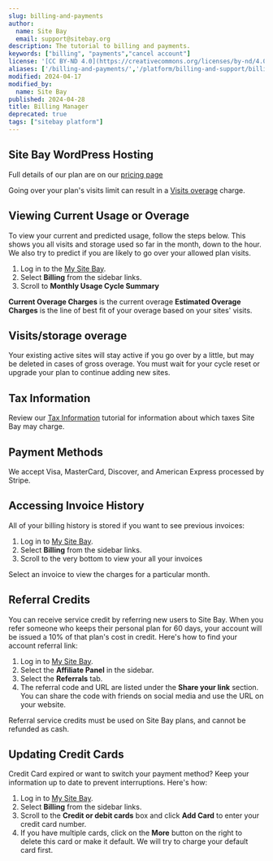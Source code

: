 ```yaml
---
slug: billing-and-payments
author:
  name: Site Bay
  email: support@sitebay.org
description: The tutorial to billing and payments.
keywords: ["billing", "payments","cancel account"]
license: '[CC BY-ND 4.0](https://creativecommons.org/licenses/by-nd/4.0)'
aliases: ['/billing-and-payments/','/platform/billing-and-support/billing-and-payments/']
modified: 2024-04-17
modified_by:
  name: Site Bay
published: 2024-04-28
title: Billing Manager
deprecated: true
tags: ["sitebay platform"]
---
```




## Site Bay WordPress Hosting

Full details of our plan are on our [pricing page](https://www.sitebay.org/pricing)

Going over your plan's visits limit can result in a [Visits overage](/support/platform/billing-and-support/network-transfer-quota/#how-overages-work) charge.

## Viewing Current Usage or Overage

To view your current and predicted usage, follow the steps below. This shows you all visits and storage used so far in the month, down to the hour. We also try to predict if you are likely to go over your allowed plan visits.

1.  Log in to the [My Site Bay](http://my.sitebay.org).
1.  Select **Billing** from the sidebar links.
1.  Scroll to **Monthly Usage Cycle Summary**

   **Current Overage Charges** is the current overage **Estimated Overage Charges** is the line of best fit of your overage based on your sites' visits.


## Visits/storage overage

Your existing active sites will stay active if you go over by a little, but may be deleted in cases of gross overage. You must wait for your cycle reset or upgrade your plan to continue adding new sites.

## Tax Information

Review our [Tax Information](/support/platform/billing-and-support/tax-information/) tutorial for information about which taxes Site Bay may charge.


## Payment Methods

We accept Visa, MasterCard, Discover, and American Express processed by Stripe.


## Accessing Invoice History

All of your billing history is stored if you want to see previous invoices:

1.  Log in to [My Site Bay](http://my.sitebay.org).
1.  Select **Billing** from the sidebar links.
1.  Scroll to the very bottom to view your all your invoices

Select an invoice to view the charges for a particular month. <!-- You can also download invoices in PDF format. -->

## Referral Credits

You can receive service credit by referring new users to Site Bay. When you refer someone who keeps their personal plan for 60 days, your account will be issued a 10% of that plan's cost in credit. Here's how to find your account referral link:

1.  Log in to [My Site Bay](http://my.sitebay.org).
1.  Select the **Affiliate Panel** in the sidebar.
1.  Select the **Referrals** tab.
1.  The referral code and URL are listed under the **Share your link** section. You can share the code with friends on social media and use the URL on your website.

Referral service credits must be used on Site Bay plans, and cannot be refunded as cash.

## Updating Credit Cards

Credit Card expired or want to switch your payment method? Keep your information up to date to prevent interruptions. Here's how:

1.  Log in to [My Site Bay](http://my.sitebay.org).
1.  Select **Billing** from the sidebar links.
1.  Scroll to the **Credit or debit cards** box and click **Add Card** to enter your credit card number.
1.  If you have multiple cards, click on the **More** button on the right to delete this card or make it default. We will try to charge your default card first.

